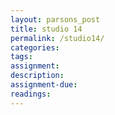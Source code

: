 ```yaml
---  
layout: parsons_post  
title: studio 14 
permalink: /studio14/  
categories:   
tags:  
assignment: 
description: 
assignment-due: 
readings: 
---  
```

